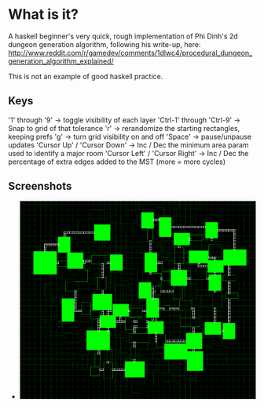 # What is it?

A haskell beginner's very quick, rough implementation of Phi Dinh's 2d dungeon generation algorithm, following his write-up, here:
http://www.reddit.com/r/gamedev/comments/1dlwc4/procedural_dungeon_generation_algorithm_explained/

This is not an example of good haskell practice.

## Keys

'1' through '9'                -> toggle visibility of each layer
'Ctrl-1' through 'Ctrl-9'      -> Snap to grid of that tolerance
'r'                            -> rerandomize the starting rectangles, keeping prefs
'g'                            -> turn grid visibility on and off
'Space'                        -> pause/unpause updates
'Cursor Up' / 'Cursor Down'    -> Inc / Dec the minimum area param used to identify a major room
'Cursor Left' / 'Cursor Right' -> Inc / Dec the percentage of extra edges added to the MST (more = more cycles)


## Screenshots

* ![screenshot](docs/screenshots/dungeon-gen-screenshot.png)
